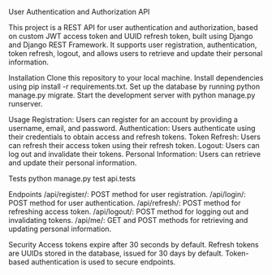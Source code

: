 User Authentication and Authorization API 

This project is a REST API for user authentication and authorization, based on custom JWT access token and UUID refresh token, built using Django and Django REST Framework. It supports user registration, authentication, token refresh, logout, and allows users to retrieve and update their personal information.

Installation
Clone this repository to your local machine.
Install dependencies using pip install -r requirements.txt.
Set up the database by running python manage.py migrate.
Start the development server with python manage.py runserver.

Usage
Registration: Users can register for an account by providing a username, email, and password.
Authentication: Users authenticate using their credentials to obtain access and refresh tokens.
Token Refresh: Users can refresh their access token using their refresh token.
Logout: Users can log out and invalidate their tokens.
Personal Information: Users can retrieve and update their personal information.

Tests
python manage.py test api.tests

Endpoints
/api/register/: POST method for user registration.
/api/login/: POST method for user authentication.
/api/refresh/: POST method for refreshing access token.
/api/logout/: POST method for logging out and invalidating tokens.
/api/me/: GET and POST methods for retrieving and updating personal information.

Security
Access tokens expire after 30 seconds by default.
Refresh tokens are UUIDs stored in the database, issued for 30 days by default.
Token-based authentication is used to secure endpoints.